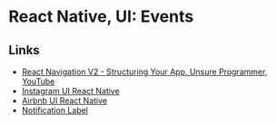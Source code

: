 # React Native, UI: Events

## Links
- [React Navigation V2 - Structuring Your App, Unsure Programmer, YouTube](https://www.youtube.com/playlist?list=PLy9JCsy2u97nn0Yrf3ioMbRL7guVlzk9d)
- [Instagram UI React Native](https://www.youtube.com/playlist?list=PLy9JCsy2u97lNUL3e3R-uoMQv5GDvf22T)
- [Airbnb UI React Native](https://www.youtube.com/watch?v=95646Jd5X2w&list=PLy9JCsy2u97kGf2yZR2opUAAqN1Z6SA-B)
- [Notification Label](https://github.com/react-navigation/react-navigation/issues/766)
